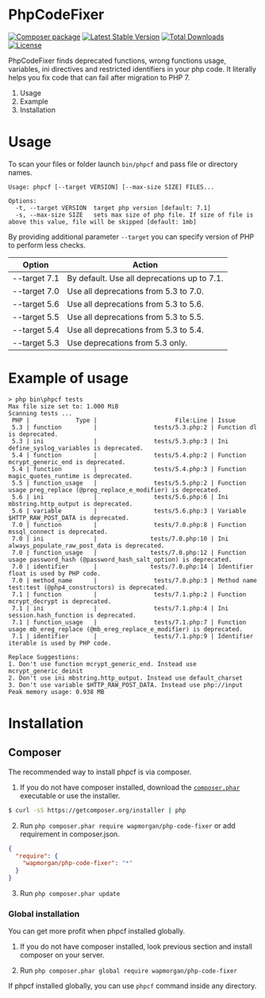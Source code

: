 # PhpCodeFixer
[![Composer package](http://xn--e1adiijbgl.xn--p1acf/badge/wapmorgan/php-code-fixer)](https://packagist.org/packages/wapmorgan/php-code-fixer) [![Latest Stable Version](https://poser.pugx.org/wapmorgan/php-code-fixer/v/stable)](https://packagist.org/packages/wapmorgan/php-code-fixer) [![Total Downloads](https://poser.pugx.org/wapmorgan/php-code-fixer/downloads)](https://packagist.org/packages/wapmorgan/php-code-fixer) [![License](https://poser.pugx.org/wapmorgan/php-code-fixer/license)](https://packagist.org/packages/wapmorgan/php-code-fixer)

PhpCodeFixer finds deprecated functions, wrong functions usage, variables, ini directives and restricted identifiers in your php code. It literally helps you fix code that can fail after migration to PHP 7.

1. Usage
2. Example
3. Installation

# Usage
To scan your files or folder launch `bin/phpcf` and pass file or directory names.
```
Usage: phpcf [--target VERSION] [--max-size SIZE] FILES...

Options:
  -t, --target VERSION  target php version [default: 7.1]
  -s, --max-size SIZE   sets max size of php file. If size of file is above this value, file will be skipped [default: 1mb]
```

By providing additional parameter `--target` you can specify version of PHP to perform less checks.

| Option       | Action                                      |
|--------------|---------------------------------------------|
| --target 7.1 | By default. Use all deprecations up to 7.1. |
| --target 7.0 | Use all deprecations from 5.3 to 7.0.       |
| --target 5.6 | Use all deprecations from 5.3 to 5.6.       |
| --target 5.5 | Use all deprecations from 5.3 to 5.5.       |
| --target 5.4 | Use all deprecations from 5.3 to 5.4.       |
| --target 5.3 | Use deprecations from 5.3 only.             |

# Example of usage
```
> php bin\phpcf tests
Max file size set to: 1.000 MiB
Scanning tests ...
 PHP |             Type |                      File:Line | Issue
 5.3 | function         |                tests/5.3.php:2 | Function dl is deprecated.
 5.3 | ini              |                tests/5.3.php:3 | Ini define_syslog_variables is deprecated.
 5.4 | function         |                tests/5.4.php:2 | Function mcrypt_generic_end is deprecated.
 5.4 | function         |                tests/5.4.php:3 | Function magic_quotes_runtime is deprecated.
 5.5 | function_usage   |                tests/5.5.php:2 | Function usage preg_replace (@preg_replace_e_modifier) is deprecated.
 5.6 | ini              |                tests/5.6.php:6 | Ini mbstring.http_output is deprecated.
 5.6 | variable         |                tests/5.6.php:3 | Variable $HTTP_RAW_POST_DATA is deprecated.
 7.0 | function         |                tests/7.0.php:8 | Function mssql_connect is deprecated.
 7.0 | ini              |               tests/7.0.php:10 | Ini always_populate_raw_post_data is deprecated.
 7.0 | function_usage   |               tests/7.0.php:12 | Function usage password_hash (@password_hash_salt_option) is deprecated.
 7.0 | identifier       |               tests/7.0.php:14 | Identifier float is used by PHP code.
 7.0 | method_name      |                tests/7.0.php:3 | Method name test:test (@php4_constructors) is deprecated.
 7.1 | function         |                tests/7.1.php:2 | Function mcrypt_decrypt is deprecated.
 7.1 | ini              |                tests/7.1.php:4 | Ini session.hash_function is deprecated.
 7.1 | function_usage   |                tests/7.1.php:7 | Function usage mb_ereg_replace (@mb_ereg_replace_e_modifier) is deprecated.
 7.1 | identifier       |                tests/7.1.php:9 | Identifier iterable is used by PHP code.

Replace Suggestions:
1. Don't use function mcrypt_generic_end. Instead use mcrypt_generic_deinit
2. Don't use ini mbstring.http_output. Instead use default_charset
3. Don't use variable $HTTP_RAW_POST_DATA. Instead use php://input
Peak memory usage: 0.938 MB
```

# Installation

## Composer
The recommended way to install phpcf is via composer.

1. If you do not have composer installed, download the [`composer.phar`](https://getcomposer.org/composer.phar) executable or use the installer.
  ``` sh
  $ curl -sS https://getcomposer.org/installer | php
  ```

2. Run `php composer.phar require wapmorgan/php-code-fixer` or add requirement in composer.json.
  ``` json
  {
    "require": {
      "wapmorgan/php-code-fixer": "*"
    }
  }
  ```

3. Run `php composer.phar update`

### Global installation
You can get more profit when phpcf installed globally.

1. If you do not have composer installed, look previous section and install composer on your server.

2. Run `php composer.phar global require wapmorgan/php-code-fixer`

If phpcf installed globally, you can use `phpcf` command inside any directory.
